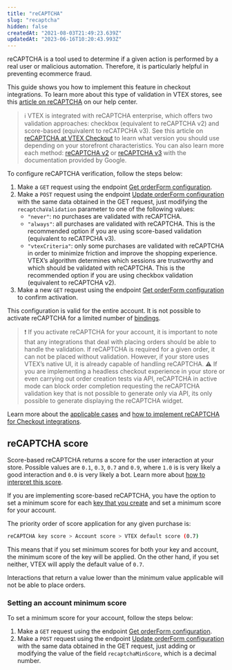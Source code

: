 ```yaml
---
title: "reCAPTCHA"
slug: "recaptcha"
hidden: false
createdAt: "2021-08-03T21:49:23.639Z"
updatedAt: "2023-06-16T10:20:43.993Z"
---
```


reCAPTCHA is a tool used to determine if a given action is performed by a real user or malicious automation. Therefore, it is particularly helpful in preventing ecommerce fraud.

This guide shows you how to implement this feature in checkout integrations. To learn more about this type of validation in VTEX stores, see this [article on reCAPTCHA](https://help.vtex.com/tutorial/recaptcha-no-checkout--18Te3oDd7f4qcjKu9jhNzP) on our help center.

>ℹ️ VTEX is integrated with reCAPTCHA enterprise, which offers two validation approaches: checkbox (equivalent to reCAPTCHA v2) and score-based (equivalent to reCATPCHA v3). See this article on [reCAPTCHA at VTEX Checkout](https://help.vtex.com/en/tutorial/recaptcha-no-checkout--18Te3oDd7f4qcjKu9jhNzP#recaptcha-versions) to learn what version you should use depending on your storefront characteristics. You can also learn more each method: [reCAPTCHA v2](https://developers.google.com/recaptcha/docs/display) or [reCAPTCHA v3](https://developers.google.com/recaptcha/docs/v3) with the documentation provided by Google.

To configure reCAPTCHA verification, follow the steps below:

1. Make a `GET` request using the endpoint [Get orderForm configuration](https://developers.vtex.com/docs/api-reference/checkout-api#get-/api/checkout/pvt/configuration/orderForm).
2. Make a `POST` request using the endpoint [Update orderForm configuration](https://developers.vtex.com/docs/api-reference/checkout-api#post-/api/checkout/pvt/configuration/orderForm) with the same data obtained in the GET request, just modifying the  `recaptchaValidation` parameter to one of the following values:
   - `"never"`: no purchases are validated with reCAPTCHA.
   - `"always"`: all purchases are validated with reCAPTCHA. This is the recommended option if you are using score-based validation (equivalent to reCATPCHA v3).
   - `"vtexCriteria"`: only some purchases are validated with reCAPTCHA in order to minimize friction and improve the shopping experience. VTEX’s algorithm determines which sessions are trustworthy and which should be validated with reCAPTCHA. This is the recommended option if you are using checkbox validation (equivalent to reCAPTCHA v2).
3. Make a new `GET` request using the endpoint [Get orderForm configuration](https://developers.vtex.com/docs/api-reference/checkout-api#get-/api/checkout/pvt/configuration/orderForm) to confirm activation.

This configuration is valid for the entire account. It is not possible to activate reCAPTCHA for a limited number of [bindings](https://help.vtex.com/en/tutorial/o-que-e-binding--4NcN3NJd0IeYccgWCI8O2W#).

>❗ If you activate reCAPTCHA for your account, it is important to note that any integrations that deal with placing orders should be able to handle the validation. If reCAPTCHA is required for a given order, it can not be placed without validation. However, if your store uses VTEX’s native UI, it is already capable of handling reCAPTCHA.
>⚠️ If you are implementing a headless checkout experience in your store or even carrying out order creation tests via API, reCAPTCHA in active mode can block order completion requesting the reCAPTCHA validation key that is not possible to generate only via API, its only possible to generate displaying the reCAPTCHA widget.

Learn more about the [applicable cases](https://developers.vtex.com/vtex-rest-api/docs/applicable-cases) and [how to implement reCAPTCHA for Checkout integrations](https://developers.vtex.com/vtex-rest-api/docs/implementing-recaptcha-in-integrations).

## reCAPTCHA score

Score-based reCAPTCHA returns a score for the user interaction at your store. Possible values are `0.1`, `0.3`, `0.7` and `0.9`, where `1.0` is is very likely a good interaction and `0.0` is very likely a bot. Learn more about [how to interpret this score](https://developers.google.com/recaptcha/docs/v3?#interpreting_the_score).

If you are implementing score-based reCAPTCHA, you have the option to set a minimum score for each [key that you create](https://developers.vtex.com/docs/guides/implementing-recaptcha-in-integrations#getting-the-recaptcha-key-for-mobile-implementations) and set a minimum score for your account.

The priority order of score application for any given purchase is:

```bash
reCAPTCHA key score > Account score > VTEX default score (0.7)
```

This means that if you set minimum scores for both your key and account, the minimum score of the key will be applied. On the other hand, if you set neither, VTEX will apply the default value of `0.7`.

Interactions that return a value lower than the minimum value applicable will not be able to place orders.

### Setting an account minimum score

To set a minimum score for your account, follow the steps below:

1. Make a `GET` request using the endpoint [Get orderForm configuration](https://developers.vtex.com/docs/api-reference/checkout-api#get-/api/checkout/pvt/configuration/orderForm).
2. Make a `POST` request using the endpoint [Update orderForm configuration](https://developers.vtex.com/docs/api-reference/checkout-api#post-/api/checkout/pvt/configuration/orderForm) with the same data obtained in the GET request, just adding or modifying the value of the field `recaptchaMinScore`, which is a decimal number.
